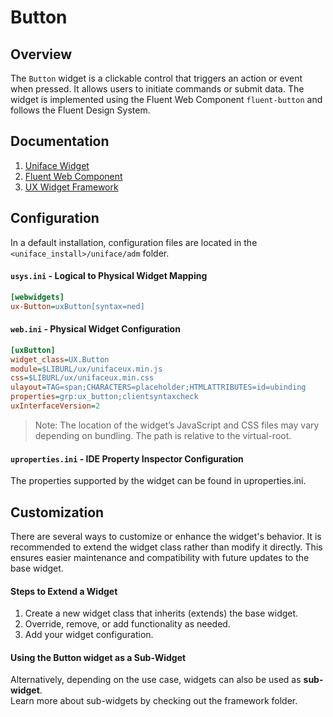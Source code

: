 # Button

## Overview

The `Button` widget is a clickable control that triggers an action or event when pressed. It allows users to initiate commands or submit data. The widget is implemented using the Fluent Web Component `fluent-button` and follows the Fluent Design System.

## Documentation

1. [Uniface Widget](https://docs.rocketsoftware.com/bundle/uniface_104/page/adi1709199038344.html)
2. [Fluent Web Component](https://learn.microsoft.com/en-us/fluent-ui/web-components/)
3. [UX Widget Framework](../framework/README.md)

## Configuration

In a default installation, configuration files are located in the `<uniface_install>/uniface/adm` folder.

#### `usys.ini` - Logical to Physical Widget Mapping
```ini
[webwidgets]
ux-Button=uxButton[syntax=ned]
```

#### `web.ini` - Physical Widget Configuration
```ini
[uxButton]
widget_class=UX.Button
module=$LIBURL/ux/unifaceux.min.js
css=$LIBURL/ux/unifaceux.min.css
ulayout=TAG=span;CHARACTERS=placeholder;HTMLATTRIBUTES=id=ubinding
properties=grp:ux_button;clientsyntaxcheck
uxInterfaceVersion=2
```

> Note: The location of the widget’s JavaScript and CSS files may vary depending on bundling. The path is relative to the virtual-root.

#### `uproperties.ini` - IDE Property Inspector Configuration

The properties supported by the widget can be found in uproperties.ini.

## Customization

There are several ways to customize or enhance the widget's behavior. It is recommended to extend the widget class rather than modify it directly.
This ensures easier maintenance and compatibility with future updates to the base widget.

#### Steps to Extend a Widget

1. Create a new widget class that inherits (extends) the base widget.
2. Override, remove, or add functionality as needed.
3. Add your widget configuration.

#### Using the Button widget as a Sub-Widget

Alternatively, depending on the use case, widgets can also be used as **sub-widget**.  
Learn more about sub-widgets by checking out the framework folder.
